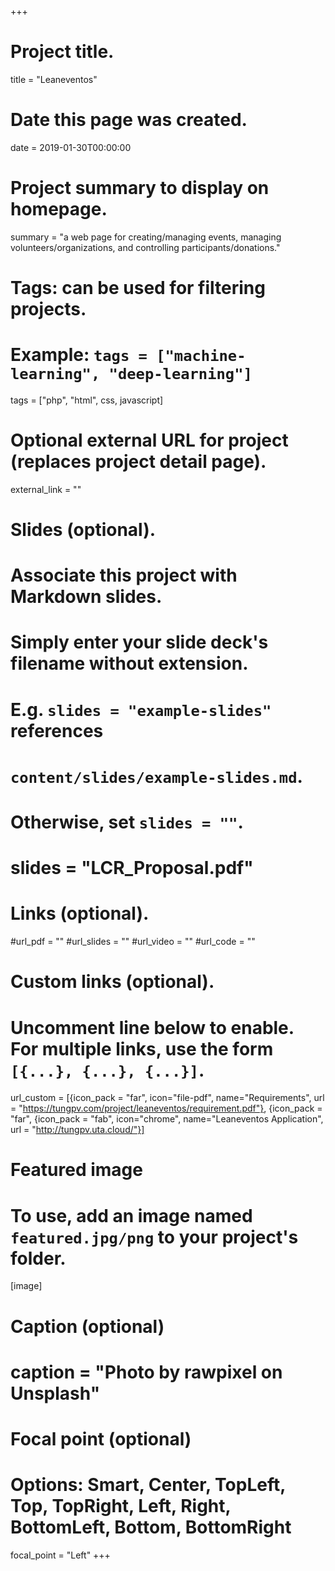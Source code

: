 +++
# Project title.
title = "Leaneventos"

# Date this page was created.
date = 2019-01-30T00:00:00

# Project summary to display on homepage.
summary = "a web page for creating/managing events, managing volunteers/organizations, and
controlling participants/donations."

# Tags: can be used for filtering projects.
# Example: `tags = ["machine-learning", "deep-learning"]`
tags = ["php", "html", css, javascript]

# Optional external URL for project (replaces project detail page).
external_link = ""

# Slides (optional).
#   Associate this project with Markdown slides.
#   Simply enter your slide deck's filename without extension.
#   E.g. `slides = "example-slides"` references
#   `content/slides/example-slides.md`.
#   Otherwise, set `slides = ""`.
# slides = "LCR_Proposal.pdf"

# Links (optional).
#url_pdf = ""
#url_slides = ""
#url_video = ""
#url_code = ""

# Custom links (optional).
#   Uncomment line below to enable. For multiple links, use the form `[{...}, {...}, {...}]`.
url_custom = [{icon_pack = "far", icon="file-pdf", name="Requirements", url = "https://tungpv.com/project/leaneventos/requirement.pdf"}, {icon_pack = "far", {icon_pack = "fab", icon="chrome", name="Leaneventos Application", url = "http://tungpv.uta.cloud/"}]

# Featured image
# To use, add an image named `featured.jpg/png` to your project's folder.
[image]
# Caption (optional)
# caption = "Photo by rawpixel on Unsplash"

# Focal point (optional)
# Options: Smart, Center, TopLeft, Top, TopRight, Left, Right, BottomLeft, Bottom, BottomRight
focal_point = "Left"
+++